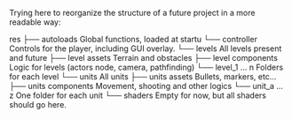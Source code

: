 Trying here to reorganize the structure of a future project in a more readable way: 
	
res
├── autoloads					Global functions, loaded at startu
└── controller					Controls for the player, including GUI overlay.
└── levels						All levels present and future
 ├── level assets				Terrain and obstacles
 ├── level components			Logic for levels (actors node, camera, pathfinding)
 └── level_1 ... n				Folders for each level
└── units						All units
 ├── units assets				Bullets, markers, etc...
 ├── units components			Movement, shooting and other logics
 └── unit_a ... z				One folder for each unit
└── shaders						Empty for now, but all shaders should go here.
